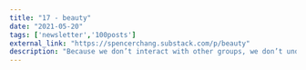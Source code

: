 ```yaml
---
title: "17 - beauty"
date: "2021-05-20"
tags: ['newsletter','100posts']
external_link: "https://spencerchang.substack.com/p/beauty"
description: "Because we don’t interact with other groups, we don’t understand their struggles, needs, and hopes. We only think about us and our tribe when we go to the voting booth, when we launch products, and when we write policy."
---
```


